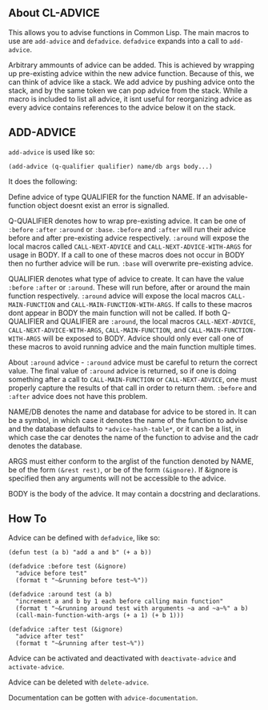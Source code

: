 About CL-ADVICE
---------------
This allows you to advise functions in Common Lisp. The main macros to use are
`add-advice` and `defadvice`. `defadvice` expands into a call to `add-advice`.

Arbitrary ammounts of advice can be added. This is achieved by wrapping up
pre-existing advice within the new advice function. Because of this, we can think
of advice like a stack. We add advice by pushing advice onto the stack, and by the
same token we can pop advice from the stack. While a macro is included to list all
advice, it isnt useful for reorganizing advice as every advice contains references
to the advice below it on the stack. 

ADD-ADVICE
----------
`add-advice` is used like so:

`(add-advice (q-qualifier qualifier) name/db args body...)`

It does the following:

Define advice of type QUALIFIER for the function NAME. If an advisable-function
object doesnt exist an error is signalled.

Q-QUALIFIER denotes how to wrap pre-existing advice. It can be one of `:before`
`:after` `:around` or `:base`. `:before` and `:after` will run their advice before
and after pre-existing advice respectively. `:around` will expose the local macros
called `CALL-NEXT-ADVICE` and `CALL-NEXT-ADVICE-WITH-ARGS` for usage in BODY. If a
call to one of these macros does not occur in BODY then no further advice will be
run. `:base` will overwrite pre-existing advice.

QUALIFIER denotes what type of advice to create. It can have the value `:before` 
`:after` or `:around`. These will run before, after or around the main function 
respectively. `:around` advice will expose the local macros `CALL-MAIN-FUNCTION`
and `CALL-MAIN-FUNCTION-WITH-ARGS`. If calls to these macros dont appear in BODY
the main function will not be called. If both Q-QUALIFIER and QUALIFIER are
`:around`, the local macros `CALL-NEXT-ADVICE`, `CALL-NEXT-ADVICE-WITH-ARGS`,
`CALL-MAIN-FUNCTION`, and `CALL-MAIN-FUNCTION-WITH-ARGS` will be exposed to BODY.
Advice should only ever call one of these macros to avoid running advice and the
main function multiple times. 

About `:around` advice - `:around` advice must be careful to return the correct
value. The final value of `:around` advice is returned, so if one is doing
something after a call to `CALL-MAIN-FUNCTION` or `CALL-NEXT-ADVICE`, one must
properly capture the results of that call in order to return them. `:before` and
`:after` advice does not have this problem.

NAME/DB denotes the name and database for advice to be stored in. It can be a 
symbol, in which case it denotes the name of the function to advise and the 
database defaults to `*advice-hash-table*`, or it can be a list, in which case the 
car denotes the name of the function to advise and the cadr denotes the database.

ARGS must either conform to the arglist of the function denoted by NAME, be of the 
form `(&rest rest)`, or be of the form `(&ignore)`. If &ignore is specified then
any arguments will not be accessible to the advice. 

BODY is the body of the advice. It may contain a docstring and declarations.

How To
------
Advice can be defined with `defadvice`, like so:
```
(defun test (a b) "add a and b" (+ a b))

(defadvice :before test (&ignore)
  "advice before test"
  (format t "~&running before test~%"))

(defadvice :around test (a b)
  "increment a and b by 1 each before calling main function"
  (format t "~&running around test with arguments ~a and ~a~%" a b)
  (call-main-function-with-args (+ a 1) (+ b 1)))
  
(defadvice :after test (&ignore)
  "advice after test"
  (format t "~&running after test~%"))
```

Advice can be activated and deactivated with `deactivate-advice` and
`activate-advice`.

Advice can be deleted with `delete-advice`.

Documentation can be gotten with `advice-documentation`. 
